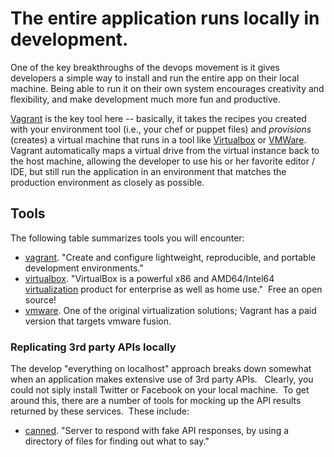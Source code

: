# The entire application runs locally in development.

One of the key breakthroughs of the devops movement is it gives developers a simple way to install and run the entire app on their local machine. Being able to run it on their own system encourages creativity and flexibility, and make development much more fun and productive.

[Vagrant](http://www.vagrantup.com/) is the key tool here -- basically, it takes the recipes you created with your environment tool (i.e., your chef or puppet files) and _provisions_ (creates) a virtual machine that runs in a tool like [Virtualbox](https://www.virtualbox.org/) or [VMWare](http://www.vmware.com/). Vagrant automatically maps a virtual drive from the virtual instance back to the host machine, allowing the developer to use his or her favorite editor / IDE, but still run the application in an environment that matches the production environment as closely as possible.

## Tools

The following table summarizes tools you will encounter:

* [vagrant](http://www.vagrantup.com/).  "Create and configure lightweight, reproducible, and portable development environments."
* [virtualbox](https://www.virtualbox.org/). "VirtualBox is a powerful x86 and AMD64/Intel64  [virtualization](https://www.virtualbox.org/wiki/Virtualization) product for enterprise as well as home use."  Free an open source! 
* [vmware](http://www.vmware.com/). One of the original virtualization solutions; Vagrant has a paid version that targets vmware fusion.

### Replicating 3rd party APIs locally

The develop "everything on localhost" approach breaks down somewhat when an application makes extensive use of 3rd party APIs.   Clearly, you could not siply install Twitter or Facebook on your local machine.  To get around this, there are a number of tools for mocking up the API results returned by these services.  These include:

* [canned](https://github.com/sideshowcoder/canned). "Server to respond with fake API responses, by using a directory of files for finding out what to say."